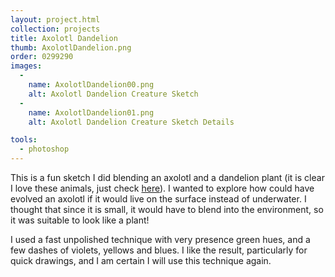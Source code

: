 ```yaml
---
layout: project.html
collection: projects
title: Axolotl Dandelion
thumb: AxolotlDandelion.png
order: 0299290
images:
  -
    name: AxolotlDandelion00.png
    alt: Axolotl Dandelion Creature Sketch
  -
    name: AxolotlDandelion01.png
    alt: Axolotl Dandelion Creature Sketch Details

tools:
  - photoshop
---
```

This is a fun sketch I did blending an axolotl and a dandelion plant (it is clear I love these animals, just check [here](/projects/alien-axolotl/)). I wanted to explore how could have evolved an axolotl if it would live on the surface instead of underwater. I thought that since it is small, it would have to blend into the environment, so it was suitable to look like a plant!

I used a fast unpolished technique with very presence green hues, and a few dashes of violets, yellows and blues. I like the result, particularly for quick drawings, and I am certain I will use this technique again.

